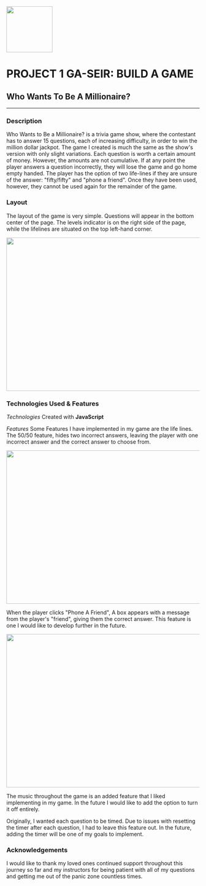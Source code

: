 <img src="https://images-wixmp-ed30a86b8c4ca887773594c2.wixmp.com/f/fecb5533-3444-4dde-8073-cef0825d6cab/deeq5w5-9d9086a2-f45e-426a-ad0a-c048e0df556c.png/v1/fill/w_894,h_894,strp/who_wants_to_be_a_millionaire__us__logo_by_monosatas_deeq5w5-pre.png?token=eyJ0eXAiOiJKV1QiLCJhbGciOiJIUzI1NiJ9.eyJzdWIiOiJ1cm46YXBwOjdlMGQxODg5ODIyNjQzNzNhNWYwZDQxNWVhMGQyNmUwIiwiaXNzIjoidXJuOmFwcDo3ZTBkMTg4OTgyMjY0MzczYTVmMGQ0MTVlYTBkMjZlMCIsIm9iaiI6W1t7ImhlaWdodCI6Ijw9OTAwIiwicGF0aCI6IlwvZlwvZmVjYjU1MzMtMzQ0NC00ZGRlLTgwNzMtY2VmMDgyNWQ2Y2FiXC9kZWVxNXc1LTlkOTA4NmEyLWY0NWUtNDI2YS1hZDBhLWMwNDhlMGRmNTU2Yy5wbmciLCJ3aWR0aCI6Ijw9OTAwIn1dXSwiYXVkIjpbInVybjpzZXJ2aWNlOmltYWdlLm9wZXJhdGlvbnMiXX0.h2Lds6Es4-4QLhcUHV7EXu5mftNAAdAhJuiwwwgre8c" width="120" height="120"/> 


# PROJECT 1 GA-SEIR: BUILD A GAME
## Who Wants To Be A Millionaire?

***
### Description
Who Wants to Be a Millionaire? is a trivia game show, where the contestant has to answer 15 questions, each of increasing difficulty, in order to win the million dollar jackpot. The game I created is much the same as the show's version with only slight variations. Each question is worth a certain amount of money. However, the amounts are not cumulative. If at any point the player answers a question incorrectly, they will lose the game and go home empty handed. The player has the option of two life-lines if they are unsure of the answer: "fifty/fifty" and "phone a friend". Once they have been used, however, they cannot be used again for the remainder of the game. 

### Layout
The layout of the game is very simple. Questions will appear in the bottom center of the page. The levels indicator is on the right side of the page, while the lifelines are situated on the top left-hand corner. 

<img src="Screen%20Shot%202022-09-20%20at%204.16.14%20PM.png" width="800" height="400"/>

### Technologies Used & Features
_Technologies_
Created with **JavaScript**

_Features_
Some Features I have implemented in my game are the life lines. The 50/50 feature, hides two incorrect answers, leaving the player with one incorrect answer and the correct answer to choose from. 

<img src="Screen%20Shot%202022-09-20%20at%206.09.10%20PM.png" width="800" height="400"/>

When the player clicks "Phone A Friend", A box appears with a message from the player's "friend", giving them the correct answer. This feature is one I would like to develop further in the future. 

<img src="Screen%20Shot%202022-09-20%20at%206.10.19%20PM.png" width="800" height="400"/>

The music throughout the game is an added feature that I liked implementing in my game. In the future I would like to add the option to turn it off entirely.

Originally, I wanted each question to be timed. Due to issues with resetting the timer after each question, I had to leave this feature out. In the future, adding the timer will be one of my goals to implement.

### Acknowledgements
I would like to thank my loved ones continued support throughout this journey so far and my instructors for being patient with all of my questions and getting me out of the panic zone countless times.